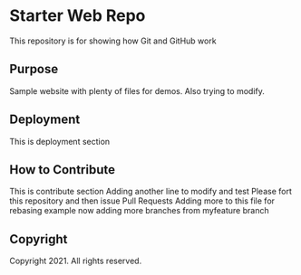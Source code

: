 # Starter Web Repo

This repository is for showing how Git and GitHub work

## Purpose

Sample website with plenty of files for demos.  Also trying to modify.

## Deployment

This is deployment section

## How to Contribute

This is contribute section
Adding another line to modify and test
Please fort this repository and then issue Pull Requests
Adding more to this file for rebasing example
now adding more branches from myfeature branch

## Copyright

Copyright 2021.  All rights reserved.
